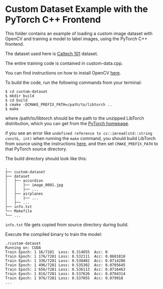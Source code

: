 # Custom Dataset Example with the PyTorch C++ Frontend

This folder contains an example of loading a custom image dataset with OpenCV and training a model to label images, using the PyTorch C++ frontend.

The dataset used here is [Caltech 101](https://data.caltech.edu/records/mzrjq-6wc02) dataset.

The entire training code is contained in custom-data.cpp.

You can find instructions on how to install OpenCV [here](../tools/InstallingOpenCV.md).

To build the code, run the following commands from your terminal:

```shell
$ cd custom-dataset
$ mkdir build
$ cd build
$ cmake -DCMAKE_PREFIX_PATH=/path/to/libtorch ..
$ make
```

where /path/to/libtorch should be the path to the unzipped LibTorch distribution, which you can get from the [PyTorch homepage](https://pytorch.org/get-started/locally/).

if you see an error like `undefined reference to cv::imread(std::string const&, int)` when running the `make` command, you should build LibTorch from source using the instructions [here](https://github.com/pytorch/pytorch#from-source), and then set `CMAKE_PREFIX_PATH` to that PyTorch source directory.

The build directory should look like this:

```
.
├── custom-dataset
├── dataset
│   ├── accordion
│   │   ├── image_0001.jpg
│   │   ├── ...
│   ├── airplanes
│   │   ├── ...
│   ├── ...
├── info.txt
└── Makefile
└── ...
```

`info.txt` file gets copied from source directory during build.

Execute the compiled binary to train the model:

```shell
./custom-dataset
Running on: CUDA
Train Epoch: 1 16/7281	Loss: 0.314655	Acc: 0
Train Epoch: 1 176/7281	Loss: 0.532111	Acc: 0.0681818
Train Epoch: 1 336/7281	Loss: 0.538482	Acc: 0.0714286
Train Epoch: 1 496/7281	Loss: 0.535302	Acc: 0.0705645
Train Epoch: 1 656/7281	Loss: 0.536113	Acc: 0.0716463
Train Epoch: 1 816/7281	Loss: 0.537626	Acc: 0.0784314
Train Epoch: 1 976/7281	Loss: 0.537055	Acc: 0.079918
...

```